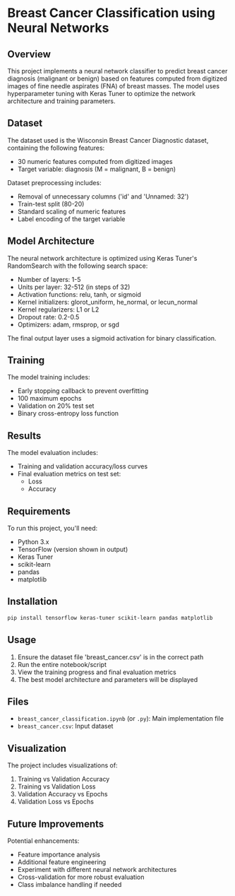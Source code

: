 # Breast Cancer Classification using Neural Networks

## Overview

This project implements a neural network classifier to predict breast cancer diagnosis (malignant or benign) based on features computed from digitized images of fine needle aspirates (FNA) of breast masses. The model uses hyperparameter tuning with Keras Tuner to optimize the network architecture and training parameters.

## Dataset

The dataset used is the Wisconsin Breast Cancer Diagnostic dataset, containing the following features:
- 30 numeric features computed from digitized images
- Target variable: diagnosis (M = malignant, B = benign)

Dataset preprocessing includes:
- Removal of unnecessary columns ('id' and 'Unnamed: 32')
- Train-test split (80-20)
- Standard scaling of numeric features
- Label encoding of the target variable

## Model Architecture

The neural network architecture is optimized using Keras Tuner's RandomSearch with the following search space:

- Number of layers: 1-5
- Units per layer: 32-512 (in steps of 32)
- Activation functions: relu, tanh, or sigmoid
- Kernel initializers: glorot_uniform, he_normal, or lecun_normal
- Kernel regularizers: L1 or L2
- Dropout rate: 0.2-0.5
- Optimizers: adam, rmsprop, or sgd

The final output layer uses a sigmoid activation for binary classification.

## Training

The model training includes:
- Early stopping callback to prevent overfitting
- 100 maximum epochs
- Validation on 20% test set
- Binary cross-entropy loss function

## Results

The model evaluation includes:
- Training and validation accuracy/loss curves
- Final evaluation metrics on test set:
  - Loss
  - Accuracy

## Requirements

To run this project, you'll need:
- Python 3.x
- TensorFlow (version shown in output)
- Keras Tuner
- scikit-learn
- pandas
- matplotlib

## Installation

```bash
pip install tensorflow keras-tuner scikit-learn pandas matplotlib
```

## Usage

1. Ensure the dataset file 'breast_cancer.csv' is in the correct path
2. Run the entire notebook/script
3. View the training progress and final evaluation metrics
4. The best model architecture and parameters will be displayed

## Files

- `breast_cancer_classification.ipynb` (or `.py`): Main implementation file
- `breast_cancer.csv`: Input dataset

## Visualization

The project includes visualizations of:
1. Training vs Validation Accuracy
2. Training vs Validation Loss
3. Validation Accuracy vs Epochs
4. Validation Loss vs Epochs

## Future Improvements

Potential enhancements:
- Feature importance analysis
- Additional feature engineering
- Experiment with different neural network architectures
- Cross-validation for more robust evaluation
- Class imbalance handling if needed
